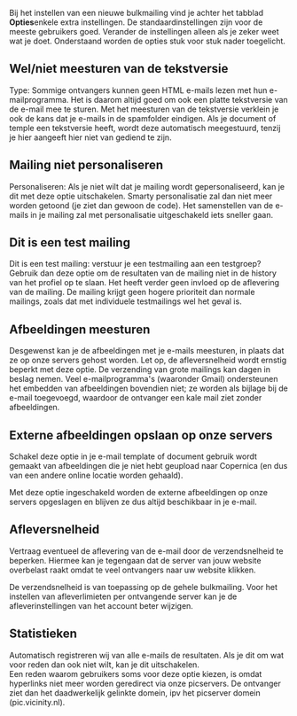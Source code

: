 Bij het instellen van een nieuwe bulkmailing vind je achter het tabblad
**Opties**enkele extra instellingen. De standaardinstellingen zijn voor
de meeste gebruikers goed. Verander de instellingen alleen als je zeker
weet wat je doet. Onderstaand worden de opties stuk voor stuk nader
toegelicht.

Wel/niet meesturen van de tekstversie
-------------------------------------

Type: Sommige ontvangers kunnen geen HTML e-mails lezen met hun
e-mailprogramma. Het is daarom altijd goed om ook een platte tekstversie
van de e-mail mee te sturen. Met het meesturen van de tekstversie
verklein je ook de kans dat je e-mails in de spamfolder eindigen. Als je
document of temple een tekstversie heeft, wordt deze automatisch
meegestuurd, tenzij je hier aangeeft hier niet van gediend te zijn.

Mailing niet personaliseren
---------------------------

Personaliseren: Als je niet wilt dat je mailing wordt gepersonaliseerd,
kan je dit met deze optie uitschakelen. Smarty personalisatie zal dan
niet meer worden getoond (je ziet dan gewoon de code). Het samenstellen
van de e-mails in je mailing zal met personalisatie uitgeschakeld iets
sneller gaan.

Dit is een test mailing
-----------------------

Dit is een test mailing: verstuur je een testmailing aan een testgroep?
Gebruik dan deze optie om de resultaten van de mailing niet in de
history van het profiel op te slaan. Het heeft verder geen invloed op de
aflevering van de mailing. De mailing krijgt geen hogere prioriteit dan
normale mailings, zoals dat met individuele testmailings wel het geval
is.

Afbeeldingen meesturen
----------------------

Desgewenst kan je de afbeeldingen met je e-mails meesturen, in plaats
dat ze op onze servers gehost worden. Let op, de afleversnelheid wordt
ernstig beperkt met deze optie. De verzending van grote mailings kan
dagen in beslag nemen. Veel e-mailprogramma's (waaronder Gmail)
ondersteunen het embedden van afbeeldingen bovendien niet; ze worden als
bijlage bij de e-mail toegevoegd, waardoor de ontvanger een kale mail
ziet zonder afbeeldingen.

Externe afbeeldingen opslaan op onze servers
--------------------------------------------

Schakel deze optie in je e-mail template of document gebruik wordt
gemaakt van afbeeldingen die je niet hebt geupload naar Copernica (en
dus van een andere online locatie worden gehaald).

Met deze optie ingeschakeld worden de externe afbeeldingen op onze
servers opgeslagen en blijven ze dus altijd beschikbaar in je e-mail.

Afleversnelheid
---------------

Vertraag eventueel de aflevering van de e-mail door de verzendsnelheid
te beperken. Hiermee kan je tegengaan dat de server van jouw website
overbelast raakt omdat te veel ontvangers naar uw website klikken.

De verzendsnelheid is van toepassing op de gehele bulkmailing. Voor het
instellen van afleverlimieten per ontvangende server kan je de
afleverinstellingen van het account beter wijzigen.

Statistieken
------------

Automatisch registreren wij van alle e-mails de resultaten. Als je dit
om wat voor reden dan ook niet wilt, kan je dit uitschakelen. \
 Een reden waarom gebruikers soms voor deze optie kiezen, is omdat
hyperlinks niet meer worden geredirect via onze picservers. De ontvanger
ziet dan het daadwerkelijk gelinkte domein, ipv het picserver domein
(pic.vicinity.nl).
